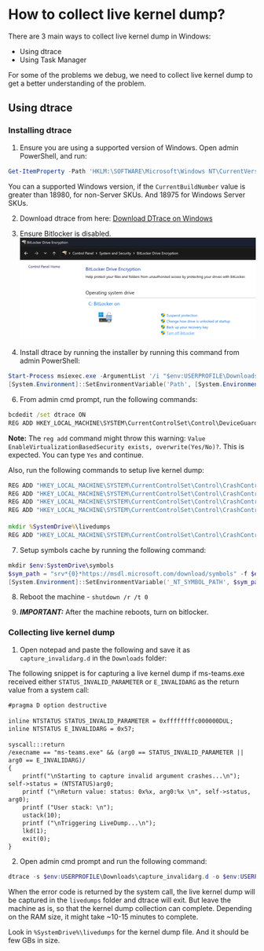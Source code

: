 # How to collect live kernel dump?

There are 3 main ways to collect live kernel dump in Windows:

* Using dtrace
* Using Task Manager

For some of the problems we debug, we need to collect live kernel dump to get a better understanding of the problem.

## Using dtrace

### Installing dtrace

1. Ensure you are using a supported version of Windows. Open admin PowerShell, and run:

```PowerShell
Get-ItemProperty -Path 'HKLM:\SOFTWARE\Microsoft\Windows NT\CurrentVersion' | Select-Object -Property CompositionEditionID, CurrentBuildNumber, InstallationType`.
```

You can a supported Windows version, if the `CurrentBuildNumber` value is greater than 18980, for non-Server SKUs. And 18975 for Windows Server SKUs.

2. Download dtrace from here: [Download DTrace on Windows](https://www.microsoft.com/download/details.aspx?id=100441)

3. Ensure Bitlocker is disabled.
![Control Panel > System and Security > Bitlocker Drive Encryption](.\image.png)

4. Install dtrace by running the installer by running this command from admin PowerShell:
  
  ```PowerShell
  Start-Process msiexec.exe -ArgumentList '/i "$env:USERPROFILE\Downloads\DTrace.amd64.msi" /qn /L*V $env:USERPROFILE\Downloads\dtrace-install.log' -Wait
  [System.Environment]::SetEnvironmentVariable('Path', [System.Environment]::GetEnvironmentVariable('Path') + ';C:\Program Files\DTrace')
  ```

6. From admin cmd prompt, run the following commands:

```cmd
bcdedit /set dtrace ON
REG ADD HKEY_LOCAL_MACHINE\SYSTEM\CurrentControlSet\Control\DeviceGuard\ /v EnableVirtualizationBasedSecurity /t REG_DWORD /d 1
```

  **Note:** The `reg add` command might throw this warning:
  `Value EnableVirtualizationBasedSecurity exists, overwrite(Yes/No)?`. This is expected. You can type `Yes` and continue.

Also, run the following commands to setup live kernel dump:

```cmd
REG ADD "HKEY_LOCAL_MACHINE\SYSTEM\CurrentControlSet\Control\CrashControl\FullLiveKernelReports" /f /t REG_DWORD /v FullLiveReportsMax /d 10
REG ADD "HKEY_LOCAL_MACHINE\SYSTEM\CurrentControlSet\Control\CrashControl" /f /t REG_DWORD /v AlwaysKeepMemoryDump /d 1
REG ADD "HKEY_LOCAL_MACHINE\SYSTEM\CurrentControlSet\Control\CrashControl\FullLiveKernelReports" /f /t REG_DWORD /v SystemThrottleThreshold /d 0
REG ADD "HKEY_LOCAL_MACHINE\SYSTEM\CurrentControlSet\Control\CrashControl\FullLiveKernelReports" /f /t REG_DWORD /v ComponentThrottleThreshold /d 0

mkdir %SystemDrive%\livedumps
REG ADD "HKEY_LOCAL_MACHINE\SYSTEM\CurrentControlSet\Control\CrashControl\LiveKernelReports /v "LiveKernelReportsPath" /t REG_SZ /d "\??\%SystemDrive%\livedumps"
```

7. Setup symbols cache by running the following command:

  ```PowerShell
  mkdir $env:SystemDrive\symbols
  $sym_path = "srv*{0}*https://msdl.microsoft.com/download/symbols" -f $env:SystemDrive\symbols
  [System.Environment]::SetEnvironmentVariable('_NT_SYMBOL_PATH', $sym_path, [System.EnvironmentVariableTarget]::User)
  ```

8. Reboot the machine - `shutdown /r /t 0`

9. **_IMPORTANT:_** After the machine reboots, turn on bitlocker.

### Collecting live kernel dump

1. Open notepad and paste the following and save it as `capture_invalidarg.d` in the `Downloads` folder:

The following snippet is for capturing a live kernel dump if ms-teams.exe received either `STATUS_INVALID_PARAMETER` or `E_INVALIDARG` as the return value from a system call:

```dtrace
#pragma D option destructive

inline NTSTATUS STATUS_INVALID_PARAMETER = 0xffffffffc000000DUL;
inline NTSTATUS E_INVALIDARG = 0x57;

syscall:::return
/execname == "ms-teams.exe" && (arg0 == STATUS_INVALID_PARAMETER || arg0 == E_INVALIDARG)/
{
    printf("\nStarting to capture invalid argument crashes...\n");    self->status = (NTSTATUS)arg0;
    printf ("\nReturn value: status: 0x%x, arg0:%x \n", self->status, arg0);
    printf ("User stack: \n");
    ustack(10);
    printf ("\nTriggering LiveDump...\n");
    lkd(1);
    exit(0);
}
```

2. Open admin cmd prompt and run the following command:

  ```PowerShell
  dtrace -s $env:USERPROFILE\Downloads\capture_invalidarg.d -o $env:USERPROFILE\Downloads\capture_invalidarg.log
  ```

When the error code is returned by the system call, the live kernel dump will be captured in the `livedumps` folder and dtrace will exit. But leave the machine as is, so that the kernel dump collection can complete. Depending on the RAM size, it might take ~10-15 minutes to complete.

Look in `%SystemDrive%\livedumps` for the kernel dump file. And it should be few GBs in size.
